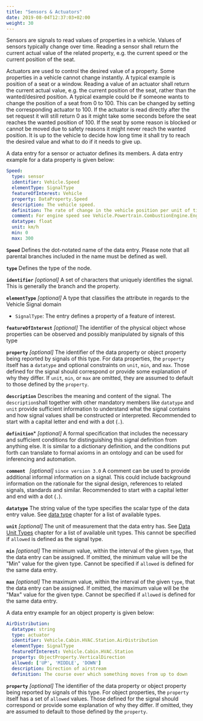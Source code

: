 ```yaml
---
title: "Sensors & Actuators"
date: 2019-08-04T12:37:03+02:00
weight: 30
---
```


Sensors are signals to read values of properties in a vehicle. Values of sensors typically change over time. Reading a sensor shall return the current actual value of the related property, e.g. the current speed or the current position of the seat.

Actuators are used to control the desired value of a property. Some properties in a vehicle cannot change instantly. A typical example is position of a seat or a window. Reading a value of an actuator shall return the current actual value, e.g. the current position of the seat, rather than the wanted/desired position. A typical example could be if someone wants to change the position of a seat from 0 to 100. This can be changed by setting the corresponding actuator to 100. If the actuator is read directly after the set request it will still return 0 as it might take some seconds before the seat reaches the wanted position of 100. If the seat by some reason is blocked or cannot be moved due to safety reasons it might never reach the wanted position. It is up to the vehicle to decide how long time it shall try to reach the desired value and what to do if it needs to give up.

A data entry for a sensor or actuator defines its members. A data
entry example for a data property is given below:

```YAML
Speed:
  type: sensor
  identifier: Vehicle.Speed
  elementType: SignalType
  featureOfInterest: Vehicle
  property: DataProperty.Speed
  description: The vehicle speed.
  definition: The rate of change in the vehicle position per unit of time
  comment: For engine speed see Vehicle.Powertrain.CombustionEngine.Engine.Speed.
  datatype: float
  unit: km/h
  min: 0
  max: 300
```

**```Speed```**
Defines the dot-notated name of the data entry. Please note that
all parental branches included in the name must be defined as well.

**```type```**
Defines the type of the node.

**```identifier```** *[optional]*
A set of characters that uniquely identifies the signal.  This is generally the branch and the property.

**```elementType```** *[optional]*
A type that classifies the attribute in regards to the Vehicle Signal domain
- ```SignalType```: The entry defines a property of a feature of interest.

**```featureOfInterest```** *[optional]*
The identifier of the physical object whose properties can be observed and possibly manipulated by signals of this type

**```property```** *[optional]*
The identifier of the data property or object property being reported by signals of this type.
For data properties, the `property` itself has a `datatype` and optional constraints on `unit`, `min`, and `max`.  Those defined for the signal should correspond or provide some explanation of why they differ.  If `unit`, `min`, or `max` are omitted, they are assumed to default to those defined by the `property`.

**```description```**
Describes the meaning and content of the signal.
The `description`shall together with other mandatory members like `datatype` and `unit` provide sufficient information
to understand what the signal contains and how signal values shall be constructed or interpreted.
Recommended to start with a capital letter and end with a dot (`.`).


**```definition```*** *[optional]*
A formal specification that includes the necessary and sufficient conditions for distinguishing this signal definition from anything else.  It is similar to a dictionary definition, and the conditions put forth can translate to formal axioms in an ontology and can be used for inferencing and automation.

**```comment ```**  *[optional]* `since version 3.0`
A comment can be used to provide additional informal information on a signal.
This could include background information on the rationale for the signal design,
references to related signals, standards and similar.
Recommended to start with a capital letter and end with a dot (`.`).

**```datatype```**
The string value of the type specifies the scalar type of the data entry
value. See [data type](/vehicle_signal_specification/rule_set/data_entry/data_types/) chapter for a list of available types.

**```unit```** *[optional]*
The unit of measurement that the data entry has. See [Data Unit Types](/vehicle_signal_specification/rule_set/data_entry/data_unit_types/)
chapter for a list of available unit types. This
cannot be specified if ```allowed``` is defined as the signal type.

**```min```** *[optional]*
The minimum value, within the interval of the given ```type```, that the
data entry can be assigned.
If omitted, the minimum value will be the "Min" value for the given type.
Cannot be specified if ```allowed``` is defined for the same data entry.

**```max```** *[optional]*
The maximum value, within the interval of the given ```type```, that the
data entry can be assigned.
If omitted, the maximum value will be the "Max" value for the given type.
Cannot be specified if ```allowed``` is defined for the same data entry.


A data entry example for an object property is given below:
```YAML
AirDistribution:
  datatype: string
  type: actuator
  identifier: Vehicle.Cabin.HVAC.Station.AirDistribution
  elementType: SignalType
  featureOfInterest: Vehicle.Cabin.HVAC.Station
  property: ObjectProperty.VerticalDirection  
  allowed: ['UP', 'MIDDLE', 'DOWN']
  description: Direction of airstream
  definition: The course over which something moves from up to down
```

**```property```** *[optional]*
The identifier of the data property or object property being reported by signals of this type.
For object properties, the `property` itself has a set of `allowed` values.  Those defined for the signal should correspond or provide some explanation of why they differ.  If omitted, they are assumed to default to those defined by the `property`.